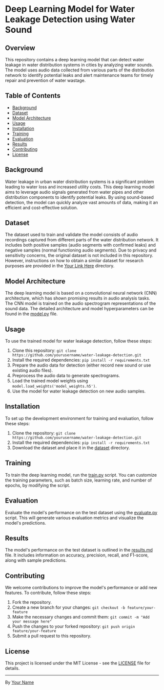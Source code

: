 # Deep Learning Model for Water Leakage Detection using Water Sound


## Overview

This repository contains a deep learning model that can detect water leakage in water distribution systems in cities by analyzing water sounds. The model uses audio data collected from various parts of the distribution network to identify potential leaks and alert maintenance teams for timely repair and prevention of water wastage.

## Table of Contents

- [Background](#background)
- [Dataset](#dataset)
- [Model Architecture](#model-architecture)
- [Usage](#usage)
- [Installation](#installation)
- [Training](#training)
- [Evaluation](#evaluation)
- [Results](#results)
- [Contributing](#contributing)
- [License](#license)

## Background

Water leakage in urban water distribution systems is a significant problem leading to water loss and increased utility costs. This deep learning model aims to leverage audio signals generated from water pipes and other distribution components to identify potential leaks. By using sound-based detection, the model can quickly analyze vast amounts of data, making it an efficient and cost-effective solution.

## Dataset

The dataset used to train and validate the model consists of audio recordings captured from different parts of the water distribution network. It includes both positive samples (audio segments with confirmed leaks) and negative samples (normal functioning audio segments). Due to privacy and sensitivity concerns, the original dataset is not included in this repository. However, instructions on how to obtain a similar dataset for research purposes are provided in the [Your Link Here](https://data.mendeley.com/datasets/tbrnp6vrnj/1) directory.

## Model Architecture

The deep learning model is based on a convolutional neural network (CNN) architecture, which has shown promising results in audio analysis tasks. The CNN model is trained on the audio spectrogram representations of the sound data. The detailed architecture and model hyperparameters can be found in the [model.py](/model.py) file.

## Usage

To use the trained model for water leakage detection, follow these steps:

1. Clone this repository: `git clone https://github.com/yourusername/water-leakage-detection.git`
2. Install the required dependencies: `pip install -r requirements.txt`
3. Prepare the audio data for detection (either record new sound or use existing audio files).
4. Preprocess the audio data to generate spectrograms.
5. Load the trained model weights using `model.load_weights('model_weights.h5')`.
6. Use the model for water leakage detection on new audio samples.

## Installation

To set up the development environment for training and evaluation, follow these steps:

1. Clone the repository: `git clone https://github.com/yourusername/water-leakage-detection.git`
2. Install the required dependencies: `pip install -r requirements.txt`
3. Download the dataset and place it in the [dataset](/dataset) directory.

## Training

To train the deep learning model, run the [train.py](/train.py) script. You can customize the training parameters, such as batch size, learning rate, and number of epochs, by modifying the script.

## Evaluation

Evaluate the model's performance on the test dataset using the [evaluate.py](/evaluate.py) script. This will generate various evaluation metrics and visualize the model's predictions.

## Results

The model's performance on the test dataset is outlined in the [results.md](/results.md) file. It includes information on accuracy, precision, recall, and F1-score, along with sample predictions.

## Contributing

We welcome contributions to improve the model's performance or add new features. To contribute, follow these steps:

1. Fork the repository.
2. Create a new branch for your changes: `git checkout -b feature/your-feature`
3. Make the necessary changes and commit them: `git commit -m "Add your message here"`
4. Push the changes to your forked repository: `git push origin feature/your-feature`
5. Submit a pull request to this repository.

## License

This project is licensed under the MIT License - see the [LICENSE](/LICENSE) file for details.

---

By [Your Name](https://github.com/yourusername)
